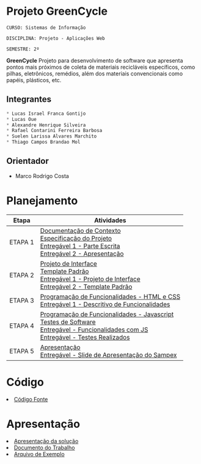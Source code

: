 # Projeto GreenCycle

`CURSO: Sistemas de Informação`

`DISCIPLINA: Projeto - Aplicações Web`

`SEMESTRE: 2º`

<!--- Descrever resumidamente, em um ou dois parágrafos, o projeto que está sendo desenvolvido: --->

**GreenCycle**
Projeto para desenvolvimento de software que apresenta pontos mais próximos de coleta de materiais recicláveis específicos, como pilhas, eletrônicos, remédios, além dos materiais convencionais como papéis, plásticos, etc.

## Integrantes

```python
* Lucas Israel Franca Gontijo
* Lucas Oue
* Alexandre Henrique Silveira
* Rafael Contarini Ferreira Barbosa
* Suelen Larissa Alvares Marchito
* Thiago Campos Brandao Mol
```

## Orientador

* Marco Rodrigo Costa

# Planejamento

| Etapa         | Atividades |
|      :----:   | ----------- |
| ETAPA 1         |[Documentação de Contexto](docs/context.md) <br> [Especificação do Projeto](docs/especification.md) <br> [Entregável 1 - Parte Escrita](docs/01.%20Eixo%2001%20-%20Etapa%2001%20-%20GreenCycle%20Doc%20v.1.2.pdf) <br> [Entregável 2 - Apresentação](Presentation/01.%20Eixo%2001%20-%20Etapa%2001%20-%20GreenCycle%20Slides%20v.1.2.pdf) |
| ETAPA 2         |[Projeto de Interface](docs/interface.md) <br> [Template Padrão](docs/template.md) <br> [Entregável 1 - Projeto de Interface](docs/GreenCycle%20!%20Wireframe%20&%20Navegação.png) <br> [Entregável 2 - Template Padrão](/src/Template_GreenCycle_Padrao.png) ||
| ETAPA 3         |[Programação de Funcionalidades - HTML e CSS](docs/development.md) <br> [Entregável 1 - Descritivo de Funcionalidades](docs/t3.md)|
| ETAPA 4        |[Programação de Funcionalidades - Javascript](docs/development.md) <br> [Testes de Software ](docs/tests.md) <br> [Entregável - Funcionalidades com JS ](docs/t4.md)<br>[Entregável - Testes Realizados](docs/Tarefa-04-Testes.md)|
| ETAPA 5         | [Apresentação](presentation/README.md) <br> [Entregável - Slide de Apresentação do Sampex](docs/Apresentação-Sampex.pptx) |

# Código

<li><a href="src/README.md"> Código Fonte</a></li>

# Apresentação

<li><a href="presentation/GreenCycle Slides v.1.2.pdf"> Apresentação da solução</a></li>
<li><a href="presentation/GreenCycle Doc v.1.2.pdf"> Documento do Trabalho</a></li>
<li><a href="presentation/README.md"> Arquivo de Exemplo</a></li>

